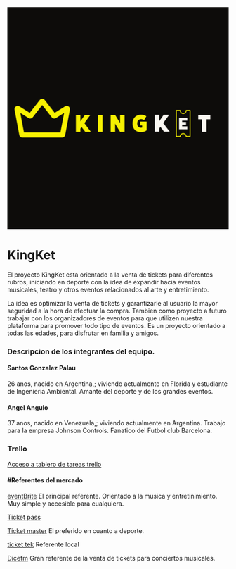 <img src='sprint1\Logo-KingKet.png'>
<h1>KingKet</h1>

<p>El proyecto KingKet esta orientado a la venta de tickets para diferentes rubros, iniciando en deporte con la idea de expandir hacia eventos musicales, teatro y otros eventos relacionados al arte y entretimiento.</p>
<p>La idea es optimizar la venta de tickets y garantizarle al usuario la mayor seguridad a la hora de efectuar la compra. Tambien como proyecto a futuro trabajar con los organizadores de eventos para que utilizen nuestra plataforma para promover todo tipo de eventos.
Es un proyecto orientado a todas las edades, para disfrutar en familia y amigos.</p>

<h3>Descripcion de los integrantes del equipo.</h3>
<h4>Santos Gonzalez Palau</h4> 
<p>26 anos, nacido en Argentina,; viviendo actualmente en Florida y estudiante de Ingenieria Ambiental. Amante del deporte y de los grandes eventos.</p>

<h4>Angel Angulo </h4> 
<p> 37 anos, nacido en Venezuela,; viviendo actualmente en Argentina. Trabajo para la empresa Johnson Controls. Fanatico del Futbol club Barcelona. </p>

<h3>Trello</h3>
<a href="https://trello.com/b/ZQu5T9mm/proyecto-integrador-e-commerce-kingtek">Acceso a tablero de tareas trello</a>

<h4>#Referentes del mercado</h4>
<p> <a href="https://www.eventbrite.com/">eventBrite</a>  El principal referente. Orientado a la musica y entretinimiento. Muy simple y accesible para cualquiera.</p>
<p> <a href="https://ticketpass.org/"> Ticket pass</a></p>
<p> <a href="https://www.ticketmaster.com/ " >Ticket master</a> El preferido en cuanto a deporte. <p>
<p> <a href="https://www.ticketek.com.ar/"> ticket tek</a>   Referente local</p>
<p> <a href="https://dice.fm/">Dicefm</a>  Gran referente de la venta de tickets para conciertos musicales.</p>

